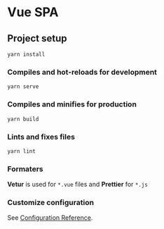 # Vue SPA

## Project setup

```shell
yarn install
```

### Compiles and hot-reloads for development

```shell
yarn serve
```

### Compiles and minifies for production

```shell
yarn build
```

### Lints and fixes files

```shell
yarn lint
```

### Formaters

**Vetur** is used for `*.vue` files and **Prettier** for `*.js`

### Customize configuration

See [Configuration Reference](https://cli.vuejs.org/config/).
